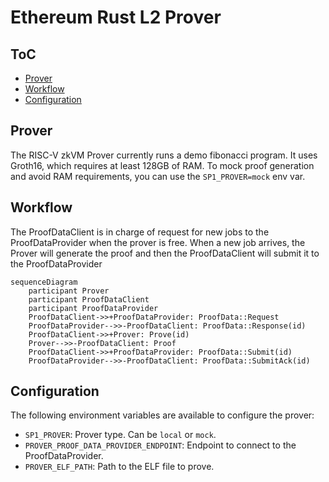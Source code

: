 # Ethereum Rust L2 Prover

## ToC

- [Prover](#prover)
- [Workflow](#workflow)
- [Configuration](#configuration)

## Prover

The RISC-V zkVM Prover currently runs a demo fibonacci program. It uses Groth16, which requires at least 128GB of RAM. To mock proof generation and avoid RAM requirements, you can use the `SP1_PROVER=mock` env var.

## Workflow

The ProofDataClient is in charge of request for new jobs to the ProofDataProvider when the prover is free. When a new job arrives, the Prover will generate the proof and then the ProofDataClient will submit it to the ProofDataProvider

```mermaid
sequenceDiagram
    participant Prover
    participant ProofDataClient
    participant ProofDataProvider
    ProofDataClient->>+ProofDataProvider: ProofData::Request
    ProofDataProvider-->>-ProofDataClient: ProofData::Response(id)
    ProofDataClient->>+Prover: Prove(id)
    Prover-->>-ProofDataClient: Proof
    ProofDataClient->>+ProofDataProvider: ProofData::Submit(id)
    ProofDataProvider-->>-ProofDataClient: ProofData::SubmitAck(id)
```

## Configuration

The following environment variables are available to configure the prover:

- `SP1_PROVER`: Prover type. Can be `local` or `mock`.
- `PROVER_PROOF_DATA_PROVIDER_ENDPOINT`: Endpoint to connect to the ProofDataProvider.
- `PROVER_ELF_PATH`: Path to the ELF file to prove.

